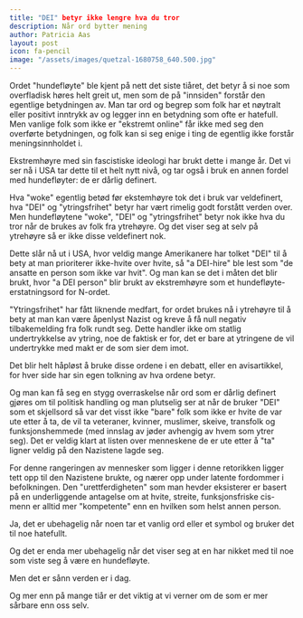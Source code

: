 ```yaml
---
title: "DEI" betyr ikke lengre hva du tror
description: Når ord bytter mening
author: Patricia Aas
layout: post
icon: fa-pencil
image: "/assets/images/quetzal-1680758_640.500.jpg"
---
```


Ordet "hundefløyte" ble kjent på nett det siste tiåret, det betyr å si noe som overfladisk høres helt greit ut, men
som de på "innsiden" forstår den egentlige betydningen av. Man tar ord og begrep som folk har et nøytralt eller positivt
inntrykk av og legger inn en betydning som ofte er hatefull. Men vanlige folk som ikke er "ekstremt online" får ikke med
seg den overførte betydningen, og folk kan si seg enige i ting de egentlig ikke forstår meningsinnholdet i.

Ekstremhøyre med sin fascistiske ideologi har brukt dette i mange år. Det vi ser nå i USA tar dette til et helt nytt
nivå, og tar også i bruk en annen fordel med hundefløyter: de er dårlig definert.

Hva "woke" egentlig betød før ekstemhøyre tok det i bruk var veldefinert, hva "DEI" og "ytringsfrihet" betyr har vært
rimelig godt forstått verden over. Men hundefløytene "woke", "DEI" og "ytringsfrihet" betyr nok ikke hva du tror når de
brukes av folk fra ytrehøyre. Og det viser seg at selv på ytrehøyre så er ikke disse veldefinert nok.

Dette slår nå ut i USA, hvor veldig mange Amerikanere har tolket "DEI" til å bety at man prioriterer ikke-hvite over
hvite, så "a DEI-hire" ble lest som "de ansatte en person som ikke var hvit". Og man kan se det i måten det blir brukt,
hvor "a DEI person" blir brukt av ekstremhøyre som et hundefløyte-erstatningsord for N-ordet.

"Ytringsfrihet" har fått liknende medfart, for ordet brukes nå i ytrehøyre til å bety at man kan være åpenlyst Nazist og
kreve å få null negativ tilbakemelding fra folk rundt seg. Dette handler ikke om statlig undertrykkelse av ytring, noe
de faktisk er for, det er bare at ytringene de vil undertrykke med makt er de som sier dem imot.

Det blir helt håpløst å bruke disse ordene i en debatt, eller en avisartikkel, for hver side har sin egen tolkning av
hva ordene betyr.

Og man kan få seg en stygg overraskelse når ord som er dårlig definert gjøres om til politisk handling og man plutselig
ser at når de bruker "DEI" som et skjellsord så var det visst ikke "bare" folk som ikke er hvite de var ute etter å ta,
de vil ta veteraner, kvinner, muslimer, skeive, transfolk og funksjonshemmede (med innslag av jøder avhengig av hvem som
ytrer seg). Det er veldig klart at listen over menneskene de er ute etter å "ta" ligner veldig på den Nazistene lagde
seg.

For denne rangeringen av mennesker som ligger i denne retorikken ligger tett opp til den Nazistene brukte, og nærer opp
under latente fordommer i befolkningen. Den "urettferdigheten" som man hevder eksisterer er basert på en underliggende
antagelse om at hvite, streite, funksjonsfriske cis-menn er alltid mer "kompetente" enn en hvilken som helst annen
person.

Ja, det er ubehagelig når noen tar et vanlig ord eller et symbol og bruker det til noe hatefullt.

Og det er enda mer ubehagelig når det viser seg at en har nikket med til noe som viste seg å være en hundefløyte.

Men det er sånn verden er i dag.

Og mer enn på mange tiår er det viktig at vi verner om de som er mer sårbare enn oss selv.
